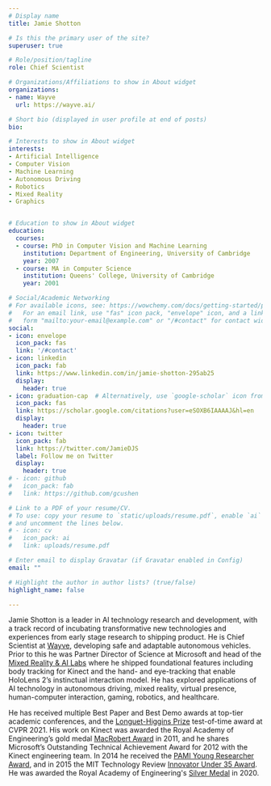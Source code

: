 ```yaml
---
# Display name
title: Jamie Shotton

# Is this the primary user of the site?
superuser: true

# Role/position/tagline
role: Chief Scientist

# Organizations/Affiliations to show in About widget
organizations:
- name: Wayve
  url: https://wayve.ai/

# Short bio (displayed in user profile at end of posts)
bio:

# Interests to show in About widget
interests:
- Artificial Intelligence
- Computer Vision
- Machine Learning
- Autonomous Driving
- Robotics
- Mixed Reality
- Graphics


# Education to show in About widget
education:
  courses:
  - course: PhD in Computer Vision and Machine Learning
    institution: Department of Engineering, University of Cambridge
    year: 2007
  - course: MA in Computer Science
    institution: Queens' College, University of Cambridge
    year: 2001

# Social/Academic Networking
# For available icons, see: https://wowchemy.com/docs/getting-started/page-builder/#icons
#   For an email link, use "fas" icon pack, "envelope" icon, and a link in the
#   form "mailto:your-email@example.com" or "/#contact" for contact widget.
social:
- icon: envelope
  icon_pack: fas
  link: '/#contact'
- icon: linkedin
  icon_pack: fab
  link: https://www.linkedin.com/in/jamie-shotton-295ab25
  display:
    header: true
- icon: graduation-cap  # Alternatively, use `google-scholar` icon from `ai` icon pack
  icon_pack: fas
  link: https://scholar.google.com/citations?user=eSOXB6IAAAAJ&hl=en
  display:
    header: true
- icon: twitter
  icon_pack: fab
  link: https://twitter.com/JamieDJS
  label: Follow me on Twitter
  display:
    header: true
# - icon: github
#   icon_pack: fab
#   link: https://github.com/gcushen

# Link to a PDF of your resume/CV.
# To use: copy your resume to `static/uploads/resume.pdf`, enable `ai` icons in `params.toml`, 
# and uncomment the lines below.
# - icon: cv
#   icon_pack: ai
#   link: uploads/resume.pdf

# Enter email to display Gravatar (if Gravatar enabled in Config)
email: ""

# Highlight the author in author lists? (true/false)
highlight_name: false

---
```


Jamie Shotton is a leader in AI technology research and development, with a track record of incubating transformative new technologies and experiences from early stage research to shipping product.  He is Chief Scientist at [Wayve](https://wayve.ai), developing safe and adaptable autonomous vehicles.  Prior to this he was Partner Director of Science at Microsoft and head of the [Mixed Reality & AI Labs](https://www.microsoft.com/en-us/research/lab/mixed-reality-ai-lab-cambridge/) where he shipped foundational features including body tracking for Kinect and the hand- and eye-tracking that enable HoloLens 2’s instinctual interaction model.  He has explored applications of AI technology in autonomous driving, mixed reality, virtual presence, human-computer interaction, gaming, robotics, and healthcare.

He has received multiple Best Paper and Best Demo awards at top-tier academic conferences, and the [Longuet-Higgins Prize](https://www.thecvf.com/?page_id=534) test-of-time award at CVPR 2021. His work on Kinect was awarded the Royal Academy of Engineering’s gold medal [MacRobert Award](https://www.raeng.org.uk/news/news-releases/2011/June/cambridge-engineers-kinect-land-uk-prize) in 2011, and he shares Microsoft’s Outstanding Technical Achievement Award for 2012 with the Kinect engineering team. In 2014 he received the [PAMI Young Researcher Award](https://tc.computer.org/tcpami/young-researcher-award/), and in 2015 the MIT Technology Review [Innovator Under 35 Award](https://www.technologyreview.com/lists/innovators-under-35/2015/).  He was awarded the Royal Academy of Engineering's [Silver Medal](https://www.raeng.org.uk/grants-prizes/prizes/prizes-and-medals/individual-medals/silver-medal) in 2020.

 [comment]: # ({{< icon name="download" pack="fas" >}} Download my {{< staticref "uploads/demo_resume.pdf" "newtab" >}}resumé{{< /staticref >}}.)
